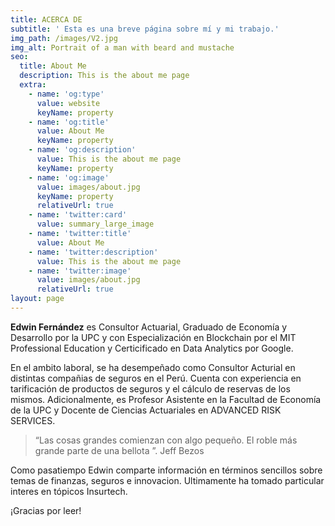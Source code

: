 ```yaml
---
title: ACERCA DE
subtitle: ' Esta es una breve página sobre mí y mi trabajo.'
img_path: /images/V2.jpg
img_alt: Portrait of a man with beard and mustache
seo:
  title: About Me
  description: This is the about me page
  extra:
    - name: 'og:type'
      value: website
      keyName: property
    - name: 'og:title'
      value: About Me
      keyName: property
    - name: 'og:description'
      value: This is the about me page
      keyName: property
    - name: 'og:image'
      value: images/about.jpg
      keyName: property
      relativeUrl: true
    - name: 'twitter:card'
      value: summary_large_image
    - name: 'twitter:title'
      value: About Me
    - name: 'twitter:description'
      value: This is the about me page
    - name: 'twitter:image'
      value: images/about.jpg
      relativeUrl: true
layout: page
---
```

**Edwin Fernández** es Consultor Actuarial, Graduado de Economía y Desarrollo por la UPC y con Especialización en Blockchain por el MIT Professional Education y Certicificado en Data Analytics por Google.

En el ambito laboral, se ha desempeñado como Consultor Acturial en distintas compañias de seguros en el Perú. Cuenta con experiencia en tarificación de productos de seguros y el cálculo de reservas de los mismos.  Adicionalmente, es Profesor Asistente en la Facultad de Economía de la UPC y Docente de Ciencias Actuariales en ADVANCED RISK SERVICES.

> “Las cosas grandes comienzan con algo pequeño. El roble más grande parte de una bellota ”. Jeff Bezos

Como pasatiempo Edwin comparte información en términos sencillos sobre temas de finanzas, seguros e innovacion. Ultimamente ha tomado particular interes en tópicos Insurtech.

¡Gracias por leer!
